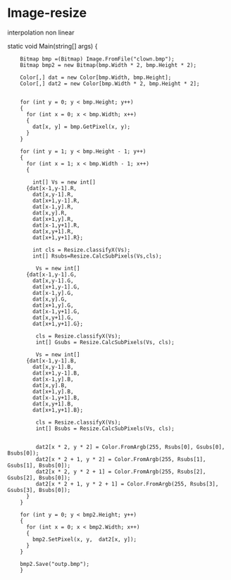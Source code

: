 # Image-resize
interpolation non linear


 static void Main(string[] args)
    {
    
        Bitmap bmp =(Bitmap) Image.FromFile("clown.bmp");
        Bitmap bmp2 = new Bitmap(bmp.Width * 2, bmp.Height * 2);

        Color[,] dat = new Color[bmp.Width, bmp.Height];
        Color[,] dat2 = new Color[bmp.Width * 2, bmp.Height * 2];
        

        for (int y = 0; y < bmp.Height; y++)
        {
          for (int x = 0; x < bmp.Width; x++)
          {
            dat[x, y] = bmp.GetPixel(x, y);
          }
        }

        for (int y = 1; y < bmp.Height - 1; y++)
        {
          for (int x = 1; x < bmp.Width - 1; x++)
          {         

            int[] Vs = new int[]
          {dat[x-1,y-1].R,
            dat[x,y-1].R,
            dat[x+1,y-1].R,
            dat[x-1,y].R,
            dat[x,y].R,
            dat[x+1,y].R,
            dat[x-1,y+1].R,
            dat[x,y+1].R,
            dat[x+1,y+1].R};

            int cls = Resize.classifyX(Vs);
            int[] Rsubs=Resize.CalcSubPixels(Vs,cls);

             Vs = new int[]
          {dat[x-1,y-1].G,
            dat[x,y-1].G,
            dat[x+1,y-1].G,
            dat[x-1,y].G,
            dat[x,y].G,
            dat[x+1,y].G,
            dat[x-1,y+1].G,
            dat[x,y+1].G,
            dat[x+1,y+1].G};

             cls = Resize.classifyX(Vs);
             int[] Gsubs = Resize.CalcSubPixels(Vs, cls);

             Vs = new int[]
          {dat[x-1,y-1].B,
            dat[x,y-1].B,
            dat[x+1,y-1].B,
            dat[x-1,y].B,
            dat[x,y].B,
            dat[x+1,y].B,
            dat[x-1,y+1].B,
            dat[x,y+1].B,
            dat[x+1,y+1].B};

             cls = Resize.classifyX(Vs);
             int[] Bsubs = Resize.CalcSubPixels(Vs, cls);


             dat2[x * 2, y * 2] = Color.FromArgb(255, Rsubs[0], Gsubs[0], Bsubs[0]);
             dat2[x * 2 + 1, y * 2] = Color.FromArgb(255, Rsubs[1], Gsubs[1], Bsubs[0]);
             dat2[x * 2, y * 2 + 1] = Color.FromArgb(255, Rsubs[2], Gsubs[2], Bsubs[0]);
             dat2[x * 2 + 1, y * 2 + 1] = Color.FromArgb(255, Rsubs[3], Gsubs[3], Bsubs[0]);
          }
        }

        for (int y = 0; y < bmp2.Height; y++)
        {
          for (int x = 0; x < bmp2.Width; x++)
          {
            bmp2.SetPixel(x, y,  dat2[x, y]);
          }
        }

        bmp2.Save("outp.bmp");
        }
